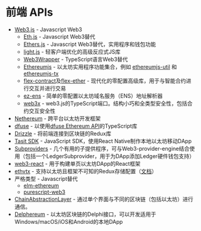 # 前端 APIs

* [Web3.js](https://github.com/ethereum/web3.js/) - Javascript Web3
  * [Eth.js](https://github.com/ethjs) - Javascript Web3替代
  * [Ethers.js](https://github.com/ethers-io/ethers.js/) - Javascript Web3替代，实用程序和钱包功能
  * [light.js](https://github.com/paritytech/js-libs/tree/master/packages/light.js) - 轻客户端优化的高级反应式JS库
  * [Web3Wrapper](https://github.com/0xProject/0x-monorepo/tree/development/packages/web3-wrapper) - TypeScript语言Web3替代
  * [Ethereumjs](https://github.com/ethereumjs/) - 以太坊实用程序功能集合，例如 [ethereumjs-util](https://github.com/ethereumjs/ethereumjs-util) 和 [ethereumjs-tx](https://github.com/ethereumjs/ethereumjs-tx)
  * [flex-contract](https://github.com/merklejerk/flex-contract)及[flex-ether](https://github.com/merklejerk/flex-ether) - 现代化的零配置高级库，用于与智能合约进行交互并进行交易
  * [ez-ens](https://github.com/merklejerk/ez-ens) - 简单的零配置以太坊域名服务（ENS）地址解析器
  * [web3x](https://github.com/xf00f/web3x) - web3.js的TypeScript端口。结构小巧和全类型安全性，包括合约交互安全性
* [Nethereum](https://github.com/Nethereum/) - 跨平台以太坊开发框架
* [dfuse](https://github.com/dfuse-io/client-js) - 以使用[dfuse Ethereum API](https://dfuse.io/)的TypeScript库
* [Drizzle](https://github.com/truffle-box/drizzle-box) - 将前端连接到区块链的Redux库
* [Tasit SDK](https://github.com/tasitlabs/tasitsdk) - JavaScript SDK，使用React Native制作本地以太坊移动DApp
* [Subproviders](https://0x.org/docs/tools/subproviders) - 几个有用的子提供程序，可与Web3-provider-engine结合使用（包括一个LedgerSubprovider，用于为DApp添加Ledger硬件钱包支持）
* [web3-react](https://github.com/NoahZinsmeister/web3-react) - 用于构建单页以太坊DApp的React框架
* [ethvtx](https://github.com/ticket721/ethvtx) - 支持以太坊且框架不可知的Redux存储配置（[文档](https://ticket721.github.io/ethvtx/)）
* 严格类型 - Javascript替代
  * [elm-ethereum](https://github.com/cmditch/elm-ethereum)
  * [purescript-web3](https://github.com/f-o-a-m/purescript-web3)
* [ChainAbstractionLayer](https://github.com/liquality/chainabstractionlayer) - 通过单个界面与不同的区块链（包括以太坊）进行通信。
* [Delphereum](https://github.com/svanas/delphereum) - 以太坊区块链的Delphi接口，可以开发适用于Windows/macOS/iOS和Android的本地DApp

